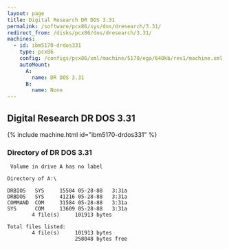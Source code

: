 ```yaml
---
layout: page
title: Digital Research DR DOS 3.31
permalink: /software/pcx86/sys/dos/dresearch/3.31/
redirect_from: /disks/pcx86/dos/dresearch/3.31/
machines:
  - id: ibm5170-drdos331
    type: pcx86
    config: /configs/pcx86/xml/machine/5170/ega/640kb/rev1/machine.xml
    autoMount:
      A:
        name: DR DOS 3.31
      B:
        name: None
---
```


Digital Research DR DOS 3.31
----------------------------

{% include machine.html id="ibm5170-drdos331" %}

### Directory of DR DOS 3.31

	 Volume in drive A has no label

	Directory of A:\

	DRBIOS   SYS     15504 05-28-88   3:31a
	DRBDOS   SYS     41216 05-28-88   3:31a
	COMMAND  COM     31584 05-28-88   3:31a
	SYS      COM     13609 05-28-88   3:31a
	        4 file(s)     101913 bytes

	Total files listed:
	        4 file(s)     101913 bytes
	                      258048 bytes free
